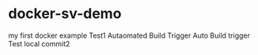 # docker-sv-demo
my first docker example
Test1 Autaomated Build Trigger
Auto Build trigger Test local commit2